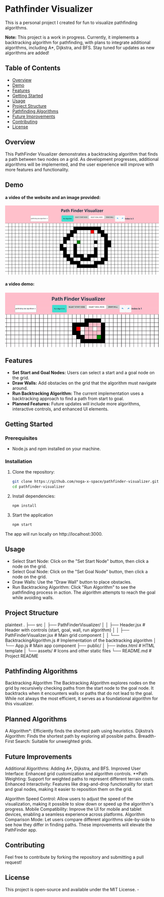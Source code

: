 # Pathfinder Visualizer

This is a personal project I created for fun to visualize pathfinding algorithms. 

**Note:** This project is a work in progress. Currently, it implements a backtracking algorithm for pathfinding, with plans to integrate additional algorithms, including A*, Dijkstra, and BFS. Stay tuned for updates as new algorithms are added!

## Table of Contents
- [Overview](#overview)
- [Demo](#demo)
- [Features](#features)
- [Getting Started](#getting-started)
- [Usage](#usage)
- [Project Structure](#project-structure)
- [Pathfinding Algorithms](#pathfinding-algorithms)
- [Future Improvements](#future-improvements)
- [Contributing](#contributing)
- [License](#license)



## Overview
This PathFinder Visualizer demonstrates a backtracking algorithm that finds a path between two nodes on a grid. As development progresses, additional algorithms will be implemented, and the user experience will improve with more features and functionality.



## Demo
#### a video of the website and an image provided:




![image of the screen](/smiley-demo.png)


<!--- ### [Screen Recording](/demo.mp4) --->

#### a video demo:
![Demo Video Preview](demo_vid.gif)


## Features
- **Set Start and Goal Nodes:** Users can select a start and a goal node on the grid.
- **Draw Walls:** Add obstacles on the grid that the algorithm must navigate around.
- **Run Backtracking Algorithm:** The current implementation uses a backtracking approach to find a path from start to goal.
- **Planned Features:** Future updates will include more algorithms, interactive controls, and enhanced UI elements.

## Getting Started

### Prerequisites
- Node.js and npm installed on your machine.

### Installation
1. Clone the repository:
   ```bash
   git clone https://github.com/noga-x-space/pathfinder-visualizer.git
   cd pathfinder-visualizer

2. Install dependencies:
   ```bash
   npm install

3. Start the application
   ```bash
   npm start
The app will run locally on http://localhost:3000.

## Usage
- Select Start Node: Click on the "Set Start Node" button, then click a node on the grid.
- Select Goal Node: Click on the "Set Goal Node" button, then click a node on the grid.
- Draw Walls: Use the "Draw Wall" button to place obstacles.
- Run Backtracking Algorithm: Click "Run Algorithm" to see the pathfinding process in action. The algorithm attempts to reach the goal while avoiding walls.


## Project Structure
plaintext
.
├── src
│   ├── PathFinderVisualizer/
│   │   ├── Header.jsx              # Header with controls (start, goal, wall, run algorithm)
│   │   ├── PathFinderVisualizer.jsx # Main grid component
│   │   └── BacktrackingAlgorithm.js # Implementation of the backtracking algorithm
│   └── App.js                      # Main app component
├── public/
│   ├── index.html                  # HTML template
│   └── assets/                     # Icons and other static files
└── README.md                       # Project README

## Pathfinding Algorithms
Backtracking Algorithm
The Backtracking Algorithm explores nodes on the grid by recursively checking paths from the start node to the goal node. It backtracks when it encounters walls or paths that do not lead to the goal. While not always the most efficient, it serves as a foundational algorithm for this visualizer.

## Planned Algorithms
A Algorithm*: Efficiently finds the shortest path using heuristics.
Dijkstra’s Algorithm: Finds the shortest path by exploring all possible paths.
Breadth-First Search: Suitable for unweighted grids.
## Future Improvements
Additional Algorithms: Adding A*, Dijkstra, and BFS.
Improved User Interface: Enhanced grid customization and algorithm controls.
**Path Weighting: Support for weighted paths to represent different terrain costs.
Enhanced Interactivity: Features like drag-and-drop functionality for start and goal nodes, making it easier to reposition them on the grid.

Algorithm Speed Control: Allow users to adjust the speed of the visualization, making it possible to slow down or speed up the algorithm's progress.
Mobile Compatibility: Improve the UI for mobile and tablet devices, enabling a seamless experience across platforms.
Algorithm Comparison Mode: Let users compare different algorithms side-by-side to see how they differ in finding paths.
These improvements will elevate the PathFinder app.


## Contributing
Feel free to contribute by forking the repository and submitting a pull request!

## License
This project is open-source and available under the MIT License.  - 


